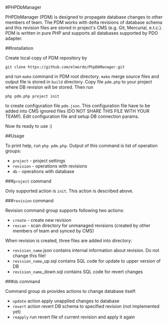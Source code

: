 #PHPDbManager

PHPDbManager (PDM) is designed to propagate database changes to other members of team. The PDM works with delta revisions of database schema and this revision files are stored in project's CMS (e.g. Git, Mercurial, e.t.c.).
PDM is written in pure PHP and supports all databases supported by PDO adapter.

##Installation

Create local copy of PDM repository by

    git clone https://github.com/elmordo/PhpDbManager.git

and run `make` command in PDM root directory. `make` merge source files and output file is stored in `build` directory. Copy file `pdm.php` to your project where DB revision will be stored.
Then run

    php pdm.php project init

to create configuration file `pdm.json`. This configuration file have to be added into CMS ignored files (DO NOT SHARE THIS FILE WITH YOUR TEAM!). 
Edit configuration file and setup DB connection params.

Now its ready to use :)

##Usage

To print help, run `php pdm.php`. Output of this command is list of operation groups:

* `project` - project settings
* `revision` - operations with revisions
* `db` - operations with database

###`project` command

Only supported action is `init`. This action is described above.

###`revision` command

Revision command group supports following two actions:

* `create` - create new revision
* `rescan` - scan directory for unmanaged revisions (created by other members of team and synced by CMS)

When revision is created, three files are added into directory:

* `revision_name`.json contains internal information about revision. Do not change this file!
* `revision_name`_up.sql contains SQL code for update to upper version of DB
* `revision_name`_down.sql contains SQL code for revert changes

###`db` command

Command group `db` provides actions to change database itself:

* `update` action apply unapplied changes to database
* `revert` action revert DB schema to specified revision (not implemented yet)
* `reapply` run revert file of current revision and apply it again


